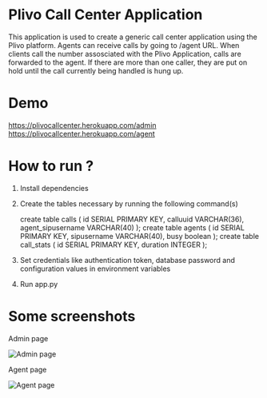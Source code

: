 Plivo Call Center Application
=============================

This application is used to create a generic call center application using the Plivo platform.
Agents can receive calls by going to /agent URL. When clients call the number assosciated with the Plivo Application,
calls are forwarded to the agent. If there are more than one caller, they are put on hold until the call currently being
handled is hung up.

Demo
====

https://plivocallcenter.herokuapp.com/admin
https://plivocallcenter.herokuapp.com/agent

How to run ?
============

1. Install dependencies
2. Create the tables necessary by running the following command(s)

    create table calls ( id SERIAL PRIMARY KEY, calluuid VARCHAR(36), agent_sipusername VARCHAR(40) );
    create table agents ( id SERIAL PRIMARY KEY, sipusername VARCHAR(40), busy boolean );
    create table call_stats ( id SERIAL PRIMARY KEY, duration INTEGER );

3. Set credentials like authentication token, database password and configuration values in environment variables
4. Run app.py

Some screenshots
================

Admin page

![Admin page](http://i.imgur.com/U8HMMaZ.png)

Agent page

![Agent page](http://i.imgur.com/pILGs8Y.png)


